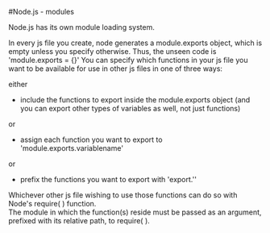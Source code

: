 #Node.js - modules

Node.js has its own module loading system.

In every js file you create, node generates a module.exports object, which is empty unless you specify otherwise. Thus, the unseen code is 'module.exports = {}'
You can specify which functions in your js file you want to be available for use in other js files in one of three ways:

either
<ul>
  <li>include the functions to export inside the module.exports object (and you can export other types of variables as well, not just functions)</li>
</ul>
or
<ul>
  <li>assign each function you want to export to 'module.exports.variablename'</li>
</ul>
or
<ul>
  <li>prefix the functions you want to export with 'export.''</li>
</ul>

Whichever other js file wishing to use those functions can do so with Node's require( ) function.  
The module in which the function(s) reside must be passed as an argument, prefixed with its relative path, to require( ).
